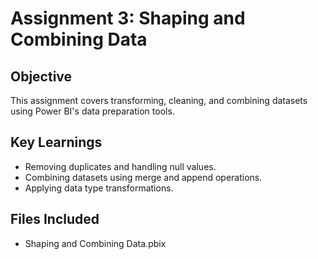 # Assignment 3: Shaping and Combining Data

## Objective
This assignment covers transforming, cleaning, and combining datasets using Power BI's data preparation tools.

## Key Learnings
- Removing duplicates and handling null values.
- Combining datasets using merge and append operations.
- Applying data type transformations.

## Files Included
- Shaping and Combining Data.pbix

